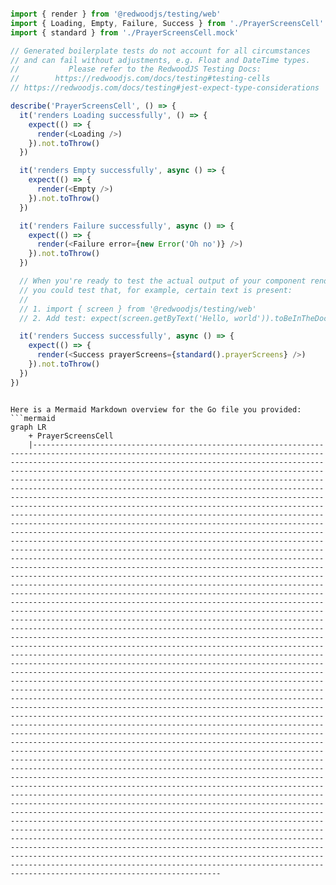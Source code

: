 ```js

import { render } from '@redwoodjs/testing/web'
import { Loading, Empty, Failure, Success } from './PrayerScreensCell'
import { standard } from './PrayerScreensCell.mock'

// Generated boilerplate tests do not account for all circumstances
// and can fail without adjustments, e.g. Float and DateTime types.
//           Please refer to the RedwoodJS Testing Docs:
//        https://redwoodjs.com/docs/testing#testing-cells
// https://redwoodjs.com/docs/testing#jest-expect-type-considerations

describe('PrayerScreensCell', () => {
  it('renders Loading successfully', () => {
    expect(() => {
      render(<Loading />)
    }).not.toThrow()
  })

  it('renders Empty successfully', async () => {
    expect(() => {
      render(<Empty />)
    }).not.toThrow()
  })

  it('renders Failure successfully', async () => {
    expect(() => {
      render(<Failure error={new Error('Oh no')} />)
    }).not.toThrow()
  })

  // When you're ready to test the actual output of your component render
  // you could test that, for example, certain text is present:
  //
  // 1. import { screen } from '@redwoodjs/testing/web'
  // 2. Add test: expect(screen.getByText('Hello, world')).toBeInTheDocument()

  it('renders Success successfully', async () => {
    expect(() => {
      render(<Success prayerScreens={standard().prayerScreens} />)
    }).not.toThrow()
  })
})


```

```mermaid

Here is a Mermaid Markdown overview for the Go file you provided:
```mermaid
graph LR
    + PrayerScreensCell
    |----------------------------------------------------------------------------------------------------------------------------------------------------------------------------------------------------------------------------------------------------------------------------------------------------------------------------------------------------------------------------------------------------------------------------------------------------------------------------------------------------------------------------------------------------------------------------------------------------------------------------------------------------------------------------------------------------------------------------------------------------------------------------------------------------------------------------------------------------------------------------------------------------------------------------------------------------------------------------------------------------------------------------------------------------------------------------------------------------------------------------------------------------------------------------------------------------------------------------------------------------------------------------------------------------------------------------------------------------------------------------------------------------------------------------------------------------------------------------------------------------------------------------------------------------------------------------------------------------------------------------------------------------------------------------------------------------------------------------------------------------------------------------------------------------------------------------------------------------------------------------------------------------------------------------------------------------------------------------------------------------------------------------------------------------------------------------------------------------------------------------------------------------------------------------------------------------------------------------------------------------------------------------------------------------------------------------------------------------------------------------------------------------------------------------------------------------------------------------------------------------------------------------------------------------------------------------------------------------------------------------------------------------------------------------------------------------------------------------------------------------------------------------------------------------------------------------------------------------------------------------------------------------------------------------------------------------------------------------------------------------------------------------------------------------------------------------------------------------------------------------------------------------------------------------------------------------------------------------------------------------------------------------------------------------------------------------------------------------------------------------------------------------------------------------------------------------------------------------------------------------------------------------------------------------------------------------------------------------------------

```
